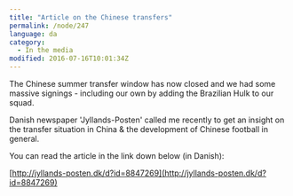 ```yaml
---
title: "Article on the Chinese transfers"
permalink: /node/247
language: da
category:
  - In the media
modified: 2016-07-16T10:01:34Z
---
```


The Chinese summer transfer window has now closed and we had some massive signings - including our own by adding the Brazilian Hulk to our squad.

Danish newspaper 'Jyllands-Posten' called me recently to get an insight on the transfer situation in China & the development of Chinese football in general.

You can read the article in the link down below (in Danish):  
  
[http://jyllands-posten.dk/d?id=8847269](http://jyllands-posten.dk/d?id=8847269​)
